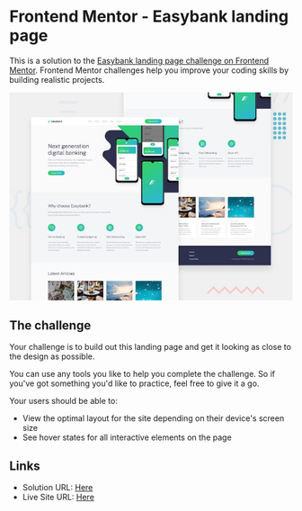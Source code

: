 # Frontend Mentor - Easybank landing page

This is a solution to the [Easybank landing page challenge on Frontend Mentor](https://www.frontendmentor.io/challenges/easybank-landing-page-WaUhkoDN). Frontend Mentor challenges help you improve your coding skills by building realistic projects. 

![Design preview for the Easybank landing page coding challenge](./design/desktop-preview.jpg)

## The challenge

Your challenge is to build out this landing page and get it looking as close to the design as possible.

You can use any tools you like to help you complete the challenge. So if you've got something you'd like to practice, feel free to give it a go.

Your users should be able to:

- View the optimal layout for the site depending on their device's screen size
- See hover states for all interactive elements on the page

## Links

- Solution URL: [Here](https://www.frontendmentor.io/solutions/solved-with-heavy-use-of-css-variables-srr8IK_3f)
- Live Site URL: [Here](https://easybank-landing-page-master-blush.vercel.app/)